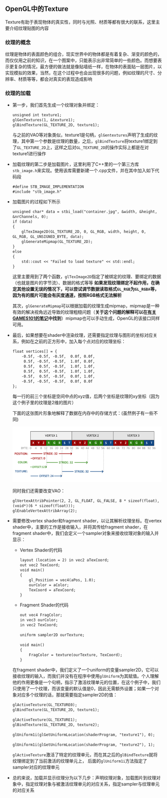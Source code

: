 ## OpenGL中的Texture

Texture有助于表现物体的真实性，同时与光照、材质等都有很大的联系，这里主要介绍纹理贴图的内容

### 纹理的概念
纹理是物体的表面颜色的组合，现实世界中的物体都是有着复杂、渐变的颜色的，而仅仅用之前的知识，在一个图案中，只能表示出非常简单的一些颜色。而想要表示更复杂的情况，最方便的做法就是像贴墙纸一样，在物体的表面贴一层图片，以实现模拟的效果，当然，在这个过程中也会出现很多的问题，例如纹理的尺寸、分辨率、材质等等，都会对真实的表现造成影响

### 纹理的加载

- 第一步，我们首先生成一个纹理对象并绑定：
    ```
    unsigned int texture1;
    glGenTextures(1, &texture1);
    glBindTexture(GL_TEXTURE_2D, texture1);
    ```
    与之前的VAO等对象类似，texture1是句柄，`glGentextures`声明了生成的纹理，其中第一个参数是纹理的数量，之后，`glBindTexture`将texture1绑定到了`GL_TEXTURE_2D`上，这样之后对`GL_TEXTURE_2D`的操作实际上都是在对texture1进行操作

- 加载纹理的第二步是加载图片，这里利用了C++里的一个第三方库`stb_image.h`来实现。使用该库需要新建一个.cpp文件，并在其中加入如下代码段
    ```
    #define STB_IMAGE_IMPLEMENTATION
    #include "stb_image.h"
    ```


- 加载图片的过程如下所示
    ```
    unsigned char* data = stbi_load("container.jpg", &width, &height, &nrChannels, 0);
    if (data)
    {
        glTexImage2D(GL_TEXTURE_2D, 0, GL_RGB, width, height, 0, GL_RGB, GL_UNSIGNED_BYTE, data);
        glGenerateMipmap(GL_TEXTURE_2D);
    }
    else
    {
        std::cout << "Failed to load texture" << std::endl;
    }
    ```
    这里主要用到了两个函数，`glTexImage2D`指定了被绑定的纹理、要绑定的数据（也就是图片的字节流）、数据的格式等等 **如果发现纹理绑定不起作用，在确定其他设置无误的情况下，可以尝试调节数据读取格式`GL_RGB`为`GL_RGBA`等，因为有的图片可能会有灰度通道，按照RGB格式无法解析**
    
    其次，`glGenerateMipmap`可以根据加载的纹理生成mipmap，mipmap是一种有效的解决视角远近导致的纹理粗糙问题（**关于这个问题的解释可以在[有关GAMES101的笔记](https://github.com/Lee-Ft/Daily-Log/GAMES101)中找到**）mipmap也可以手动生成，OpenGL的该接口同样可用。

- 最后，如果想要在shader中渲染纹理，还需要指定纹理与图形的坐标对应关系，例如在之前的正方形中，加入每个点对应的纹理坐标：
    ```
    float vertices[] = {
        -0.5f, -0.5f, -0.5f,  0.0f, 0.0f,
         0.5f, -0.5f, -0.5f,  1.0f, 0.0f,
         0.5f,  0.5f, -0.5f,  1.0f, 1.0f,
         0.5f,  0.5f, -0.5f,  1.0f, 1.0f,
        -0.5f,  0.5f, -0.5f,  0.0f, 1.0f,
        -0.5f, -0.5f, -0.5f,  0.0f, 0.0f
    };
    ```
    每一行的前三个坐标是空间中点的xyz值，后两个坐标是纹理的xy坐标（因为这个例子里的纹理是2维的图片）

    下面的这张图片形象地解释了数据在内存中的存储方式：(虽然例子有一些不同)
    
    ![avatar](../pictures/OpenGL/vertex_attribute_pointer_interleaved_textures.png)

    同时我们还需要改变VAO：
    ```
    glVertexAttribPointer(2, 2, GL_FLOAT, GL_FALSE, 8 * sizeof(float), (void*)(6 * sizeof(float)));
    glEnableVertexAttribArray(2);
    ```

- 需要修改vertex shader和fragment shader，以让其解析纹理坐标。在vertex shader中，主要的工作是接收输入，并将其传给fragment shader，在fragment shader中，我们会定义一个sampler对象来接收纹理对象的输入并显示：
    - Vertex Shader的代码
        ```
        layout (location = 2) in vec2 aTexCoord;
        out vec2 TexCoord;
        void main()
        {
            gl_Position = vec4(aPos, 1.0);
            ourColor = aColor;
            TexCoord = aTexCoord;
        }
        ```
    - Fragment Shader的代码
        ```
        out vec4 FragColor;
        in vec3 ourColor;
        in vec2 TexCoord;

        uniform sampler2D ourTexture;

        void main()
        {
            FragColor = texture(ourTexture, TexCoord);
        }
        ```

    在fragment shader中，我们定义了一个uniform的变量sampler2D，它可以接收纹理的输入，而我们并没有在程序中使用`glUniform`为其赋值。个人理解他的作用更像是一个句柄，指示了激活纹理单元的位置，在这个例子中，我们只使用了一个纹理，而该变量的默认值是0，因此无需额外设置；如果一个对象对应多个纹理的话，那就需要指定sampler2D的值：
    ```
    glActiveTexture(GL_TEXTURE0);
    glBindTexture(GL_TEXTURE_2D, texture1);

    glActiveTexture(GL_TEXTURE1);
    glBindTexture(GL_TEXTURE_2D, texture2);
    
    glUniform1i(glGetUniformLocation(shaderProgram, "texture1"), 0);

    glUniform1i(glGetUniformLocation(shaderProgram, "texture2"), 1);
    ```
    `glActiveTexture`激活了特定的纹理单元，而在其之后的`glBindTexture`就将纹理绑定到了当前激活的纹理单元上，
    后面的`glUniform1i`方法指定了sampler对应的纹理单元

- 总的来说，加载并显示纹理分为以下几步：声明纹理对象，加载图片到纹理对象中，指定纹理对象与被激活纹理单元的对应关系，指定sampler与纹理单元的对应关系



